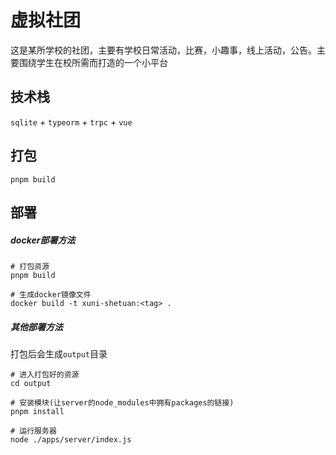 # 虚拟社团

这是某所学校的社团，主要有学校日常活动，比赛，小趣事，线上活动，公告。主要围绕学生在校所需而打造的一个小平台

## 技术栈

`sqlite` + `typeorm` + `trpc` + `vue`

## 打包

```git
pnpm build
```

## 部署

##### docker部署方法

```git
# 打包资源
pnpm build

# 生成docker镜像文件
docker build -t xuni-shetuan:<tag> .
```

##### 其他部署方法

打包后会生成`output`目录

```git
# 进入打包好的资源
cd output

# 安装模块(让server的node_modules中拥有packages的链接)
pnpm install

# 运行服务器
node ./apps/server/index.js
```
